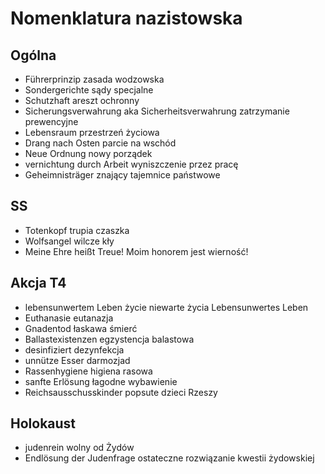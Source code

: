 # Nomenklatura nazistowska

## Ogólna

- Führerprinzip zasada wodzowska
- Sondergerichte sądy specjalne
- Schutzhaft areszt ochronny
- Sicherungsverwahrung aka Sicherheitsverwahrung zatrzymanie prewencyjne
- Lebensraum przestrzeń życiowa
- Drang nach Osten parcie na wschód
- Neue Ordnung nowy porządek
- vernichtung durch Arbeit wyniszczenie przez pracę
- Geheimnisträger znający tajemnice państwowe

## SS

- Totenkopf trupia czaszka
- Wolfsangel wilcze kły
- Meine Ehre heißt Treue! Moim honorem jest wierność!

## Akcja T4

- lebensunwertem Leben życie niewarte życia Lebensunwertes Leben
- Euthanasie eutanazja
- Gnadentod łaskawa śmierć
- Ballastexistenzen egzystencja balastowa
- desinfiziert dezynfekcja
- unnütze Esser darmozjad
- Rassenhygiene higiena rasowa
- sanfte Erlösung łagodne wybawienie
- Reichsausschusskinder popsute dzieci Rzeszy

## Holokaust

- judenrein wolny od Żydów
- Endlösung der Judenfrage ostateczne rozwiązanie kwestii żydowskiej
